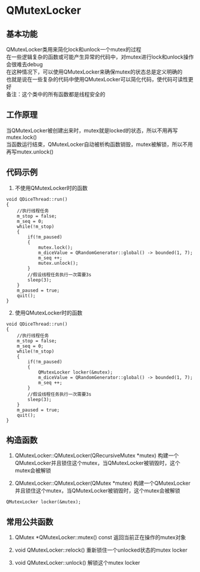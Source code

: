 # QMutexLocker

## 基本功能
QMutexLocker类用来简化lock和unlock一个mutex的过程  
在一些逻辑复杂的函数或可能产生异常的代码中，对mutex进行lock和unlock操作会很难去debug  
在这种情况下，可以使用QMutexLocker来确保mutex的状态总是定义明确的  
也就是说在一些复杂的代码中使用QMutexLocker可以简化代码，使代码可读性更好  
备注：这个类中的所有函数都是线程安全的  


## 工作原理
当QMutexLocker被创建出来时，mutex就是locked的状态，所以不用再写mutex.lock()  
当函数运行结束，QMutexLocker自动被析构函数销毁，mutex被解锁，所以不用再写mutex.unlock()  


## 代码示例
1. 不使用QMutexLocker时的函数
```
void QDiceThread::run()
{
    //执行线程任务
    m_stop = false;
    m_seq = 0;
    while(!m_stop)
    {
        if(!m_paused)
        {
            mutex.lock();
            m_diceValue = QRandomGenerator::global() -> bounded(1, 7);
            m_seq ++;
            mutex.unlock();
        }
        //假设线程任务执行一次需要3s
        sleep(3);
    }
    m_paused = true;
    quit();
}
```
2. 使用QMutexLocker时的函数
```
void QDiceThread::run()
{
    //执行线程任务
    m_stop = false;
    m_seq = 0;
    while(!m_stop)
    {
        if(!m_paused)
        {
            QMutexLocker locker(&mutex);
            m_diceValue = QRandomGenerator::global() -> bounded(1, 7);
            m_seq ++;
        }
        //假设线程任务执行一次需要3s
        sleep(3);
    }
    m_paused = true;
    quit();
}

```


## 构造函数
1. QMutexLocker::QMutexLocker(QRecursiveMutex \*mutex)
构建一个QMutexLocker并且锁住这个mutex，当QMutexLocker被销毁时，这个mutex会被解锁  

2. QMutexLocker::QMutexLocker(QMutex \*mutex)
构建一个QMutexLocker并且锁住这个mutex，当QMutexLocker被销毁时，这个mutex会被解锁  
```
QMutexLocker locker(&mutex);
```


## 常用公共函数
1. QMutex \*QMutexLocker::mutex() const
返回当前正在操作的mutex对象  

2. void QMutexLocker::relock()
重新锁住一个unlocked状态的mutex locker  

3. void QMutexLocker::unlock()
解锁这个mutex locker  



